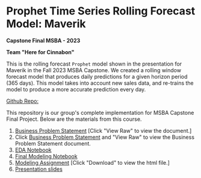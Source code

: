 # Prophet Time Series Rolling Forecast Model: Maverik

**Capstone Final MSBA - 2023**

**Team "Here for Cinnabon"**

This is the rolling forecast ```Prophet``` model shown in the presentation for Maverik in the Fall 2023 MSBA Capstone.  We created a rolling window forecast model that produces daily predictions for a given horizon period (365 days). This model takes into account new sales data, and re-trains the model to produce a more accurate prediction every day.

[Github Repo:](https://github.com/bvasherchan/TeamHereforCinnabon)

This repository is our group's complete implementation for MSBA Capstone Final Project. Below are the materials from this course.

1. [Business Problem Statement](https://github.com/bvasherchan/TeamHereforCinnabon/blob/main/Maverick_%20Business%20Problem%20Statement.docx) [Click "View Raw" to view the document.]
2. Click [Business Problem Statement](https://github.com/bvasherchan/TeamHereforCinnabon/blob/main/Maverick_%20Business%20Problem%20Statement.docx) and "View Raw" to view the Business Problem Statement document.
4. [EDA Notebook](https://github.com/bvasherchan/TeamHereforCinnabon/blob/main/Final_Maverik_EDA.ipynb)
5. [Final Modeling Notebook](https://github.com/bvasherchan/TeamHereforCinnabon/blob/main/prophet_msba_final.ipynb)
6. [Modeling Assignment](Modeling_Assignment.html) [Click "Download" to view the html file.]
7. [Presentation slides](https://github.com/bvasherchan/TeamHereforCinnabon/blob/main/Maverik%20Revenue%20Forecast%20Slides.pdf)
